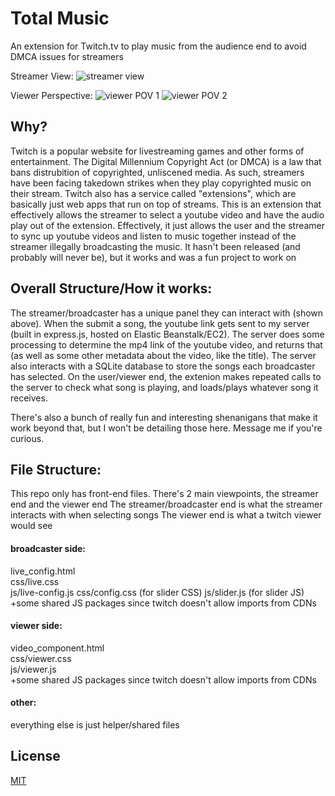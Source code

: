 # Total Music

An extension for Twitch.tv to play music from the audience end to avoid DMCA issues for streamers

Streamer View:
![streamer view](https://i.imgur.com/sBYI3I4.png)

Viewer Perspective:
![viewer POV 1](https://i.imgur.com/Oi0uCOm.png)
![viewer POV 2](https://i.imgur.com/wJvvVQY.png)


## Why?

Twitch is a popular website for livestreaming games and other forms of entertainment. The Digital Millennium Copyright Act (or DMCA) is a law that bans distrubition of copyrighted, unliscened media. As such, streamers have been facing takedown strikes when they play copyrighted music on their stream. Twitch also has a service called "extensions", which are basically just web apps that run on top of streams. This is an extension that effectively allows the streamer to select a youtube video and have the audio play out of the extension. Effectively, it just allows the user and the streamer to sync up youtube videos and listen to music together instead of the streamer illegally broadcasting the music. It hasn't been released (and probably will never be), but it works and was a fun project to work on

## Overall Structure/How it works:

The streamer/broadcaster has a unique panel they can interact with (shown above). When the submit a song, the youtube link gets sent to my server (built in express.js, hosted on Elastic Beanstalk/EC2). The server does some processing to determine the mp4 link of the youtube video, and returns that (as well as some other metadata about the video, like the title). The server also interacts with a SQLite database to store the songs each broadcaster has selected. On the user/viewer end, the extenion makes repeated calls to the server to check what song is playing, and loads/plays whatever song it receives. 

There's also a bunch of really fun and interesting shenanigans that make it work beyond that, but I won't be detailing those here. Message me if you're curious. 


## File Structure:

This repo only has front-end files. 
There's 2 main viewpoints, the streamer end and the viewer end
The streamer/broadcaster end is what the streamer interacts with when selecting songs
The viewer end is what a twitch viewer would see


#### broadcaster side:
live_config.html  
css/live.css  
js/live-config.js 
css/config.css (for slider CSS)
js/slider.js (for slider JS)
+some shared JS packages since twitch doesn't allow imports from CDNs

#### viewer side:
video_component.html  
css/viewer.css  
js/viewer.js  
+some shared JS packages since twitch doesn't allow imports from CDNs

#### other:
everything else is just helper/shared files


## License
[MIT](https://choosealicense.com/licenses/mit/)